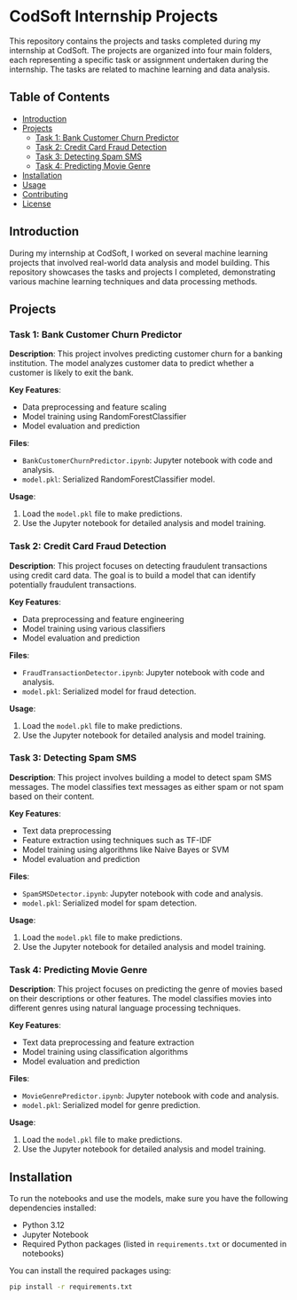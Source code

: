 # CodSoft Internship Projects

This repository contains the projects and tasks completed during my internship at CodSoft. The projects are organized into four main folders, each representing a specific task or assignment undertaken during the internship. The tasks are related to machine learning and data analysis.

## Table of Contents

- [Introduction](#introduction)
- [Projects](#projects)
  - [Task 1: Bank Customer Churn Predictor](#task-1-bank-customer-churn-predictor)
  - [Task 2: Credit Card Fraud Detection](#task-2-credit-card-fraud-detection)
  - [Task 3: Detecting Spam SMS](#task-3-detecting-spam-sms)
  - [Task 4: Predicting Movie Genre](#task-4-predicting-movie-genre)
- [Installation](#installation)
- [Usage](#usage)
- [Contributing](#contributing)
- [License](#license)

## Introduction

During my internship at CodSoft, I worked on several machine learning projects that involved real-world data analysis and model building. This repository showcases the tasks and projects I completed, demonstrating various machine learning techniques and data processing methods.

## Projects

### Task 1: Bank Customer Churn Predictor

**Description**: This project involves predicting customer churn for a banking institution. The model analyzes customer data to predict whether a customer is likely to exit the bank.

**Key Features**:
- Data preprocessing and feature scaling
- Model training using RandomForestClassifier
- Model evaluation and prediction

**Files**:
- `BankCustomerChurnPredictor.ipynb`: Jupyter notebook with code and analysis.
- `model.pkl`: Serialized RandomForestClassifier model.

**Usage**:
1. Load the `model.pkl` file to make predictions.
2. Use the Jupyter notebook for detailed analysis and model training.

### Task 2: Credit Card Fraud Detection

**Description**: This project focuses on detecting fraudulent transactions using credit card data. The goal is to build a model that can identify potentially fraudulent transactions.

**Key Features**:
- Data preprocessing and feature engineering
- Model training using various classifiers
- Model evaluation and prediction

**Files**:
- `FraudTransactionDetector.ipynb`: Jupyter notebook with code and analysis.
- `model.pkl`: Serialized model for fraud detection.

**Usage**:
1. Load the `model.pkl` file to make predictions.
2. Use the Jupyter notebook for detailed analysis and model training.

### Task 3: Detecting Spam SMS

**Description**: This project involves building a model to detect spam SMS messages. The model classifies text messages as either spam or not spam based on their content.

**Key Features**:
- Text data preprocessing
- Feature extraction using techniques such as TF-IDF
- Model training using algorithms like Naive Bayes or SVM
- Model evaluation and prediction

**Files**:
- `SpamSMSDetector.ipynb`: Jupyter notebook with code and analysis.
- `model.pkl`: Serialized model for spam detection.

**Usage**:
1. Load the `model.pkl` file to make predictions.
2. Use the Jupyter notebook for detailed analysis and model training.

### Task 4: Predicting Movie Genre

**Description**: This project focuses on predicting the genre of movies based on their descriptions or other features. The model classifies movies into different genres using natural language processing techniques.

**Key Features**:
- Text data preprocessing and feature extraction
- Model training using classification algorithms
- Model evaluation and prediction

**Files**:
- `MovieGenrePredictor.ipynb`: Jupyter notebook with code and analysis.
- `model.pkl`: Serialized model for genre prediction.

**Usage**:
1. Load the `model.pkl` file to make predictions.
2. Use the Jupyter notebook for detailed analysis and model training.

## Installation

To run the notebooks and use the models, make sure you have the following dependencies installed:

- Python 3.12
- Jupyter Notebook
- Required Python packages (listed in `requirements.txt` or documented in notebooks)

You can install the required packages using:

```sh
pip install -r requirements.txt
